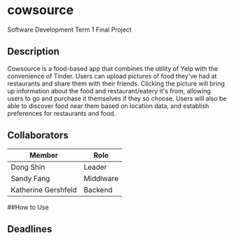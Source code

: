 # cowsource
Software Development Term 1 Final Project

## Description
Cowsource is a food-based app that combines the utility of Yelp with the convenience of Tinder. Users can upload pictures of food they've had at restaurants and share them with their friends. Clicking the picture will bring up information about the food and restaurant/eatery it's from, allowing users to go and purchase it themselves if they so choose. Users will also be able to discover food near them based on location data, and establish preferences for restaurants and food. 

## Collaborators
|   **Member**         |            **Role**            |
|----------------------|--------------------------------|
|Dong Shin             | Leader                         |
|Sandy Fang            | Middlware                      |
|Katherine Gershfeld   | Backend                        |

##How to Use

## Deadlines
